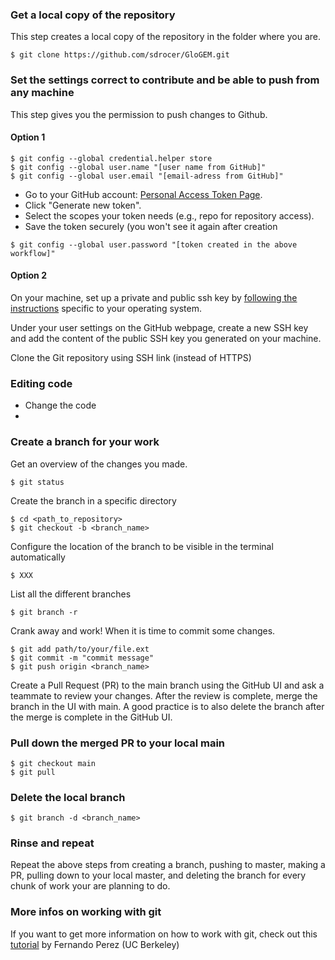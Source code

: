 ### Get a local copy of the repository

This step creates a local copy of the repository in the folder where you are. 
```
$ git clone https://github.com/sdrocer/GloGEM.git
```
### Set the settings correct to contribute and be able to push from any machine

This step gives you the permission to push changes to Github. 

#### Option 1 
```
$ git config --global credential.helper store
$ git config --global user.name "[user name from GitHub]"
$ git config --global user.email "[email-adress from GitHub]"
```
- Go to your GitHub account: [Personal Access Token Page](https://github.com/settings/tokens).
- Click "Generate new token".
- Select the scopes your token needs (e.g., repo for repository access).
- Save the token securely (you won't see it again after creation
```
$ git config --global user.password "[token created in the above workflow]"
```

#### Option 2
On your machine, set up a private and public ssh key by [following the instructions](https://docs.github.com/en/authentication/connecting-to-github-with-ssh/generating-a-new-ssh-key-and-adding-it-to-the-ssh-agent) specific to your operating system.

Under your user settings on the GitHub webpage, create a new SSH key and add the content of the public SSH key you generated on your machine.  

Clone the Git repository using SSH link (instead of HTTPS)

### Editing code

- Change the code
- 

### Create a branch for your work

Get an overview of the changes you made.
```
$ git status
```
Create the branch in a specific directory
```
$ cd <path_to_repository>
$ git checkout -b <branch_name> 
```

Configure the location of the branch to be visible in the terminal automatically
```
$ XXX
```
List all the different branches
```
$ git branch -r
```
Crank away and work! When it is time to commit some changes.
```
$ git add path/to/your/file.ext  
$ git commit -m "commit message"
$ git push origin <branch_name>  
``` 
Create a Pull Request (PR) to the main branch using the GitHub UI and ask a teammate to review your changes. After the review is complete, merge the branch in the UI with main. A good practice is to also delete the branch after the merge is complete in the GitHub UI.

### Pull down the merged PR to your local main
```
$ git checkout main
$ git pull
```
### Delete the local branch
```
$ git branch -d <branch_name>
```
### Rinse and repeat
Repeat the above steps from creating a branch, pushing to master, making a PR, pulling down to your local master, and deleting the branch for every chunk of work your are planning to do.

### More infos on working with git

If you want to get more information on how to work with git, check out this [tutorial](https://github.com/ICESAT-2HackWeek/intro-jupyter-git/blob/master/03-Git-Tutorial.ipynb) by Fernando Perez (UC Berkeley)